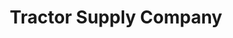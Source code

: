 ---
title: "Tractor Supply Company"
url: /lexington/tractor-supply-company-south-lake-drive/
shop: Dorfladen
---
